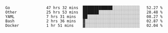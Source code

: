 <!--START_SECTION:waka-->

```text
Go                47 hrs 32 mins  █████████████░░░░░░░░░░░░   52.27 %
Other             25 hrs 53 mins  ███████░░░░░░░░░░░░░░░░░░   28.48 %
YAML              7 hrs 31 mins   ██░░░░░░░░░░░░░░░░░░░░░░░   08.27 %
Bash              2 hrs 36 mins   ▓░░░░░░░░░░░░░░░░░░░░░░░░   02.87 %
Docker            1 hr 51 mins    ▓░░░░░░░░░░░░░░░░░░░░░░░░   02.04 %
```

<!--END_SECTION:waka-->
